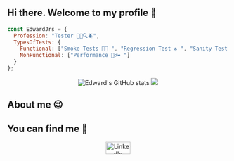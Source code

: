 ## Hi there. Welcome to my profile 👋

```js
const EdwardJrs = {
  Profession: "Tester 👨‍💻🔍🪲",
  TypesOfTests: {
    Functional: ["Smoke Tests 😶‍🌫️ ", "Regression Test ♻️ ", "Sanity Test 🔍 ", "Confirmation Test ✅ "],
    NonFunctional: ["Performance 🏃‍♂️‍➡️ "]
  }
};
```

<div align="center">

  ![Edward's GitHub stats](https://github-readme-stats.vercel.app/api?username=EdwardJrS&show_icons=true&locale=es&theme=dark#gh-dark-mode-only)
  <img src="https://github-readme-stats.vercel.app/api/top-langs/?username=EdwardJrS&theme=dark">
  
</div>

## About me :wink:




## You can find me 🔗

<p align="center">
   <a href="(https://www.linkedin.com/in/edwardsierracastellon/)" target="blank">
    <img align="center" src="https://es.wikipedia.org/wiki/LinkedIn#/media/Archivo:LinkedIn_2021.svg" alt="LinkedIn Edward Sierra" height="28px" width="56px" />
  </a>
</p>



<!--
**EdwardJrS/EdwardJrs** is a ✨ _special_ ✨ repository because its `README.md` (this file) appears on your GitHub profile.

Here are some ideas to get you started:

- 🔭 I’m currently working on ...
- 🌱 I’m currently learning ...
- 👯 I’m looking to collaborate on ...
- 🤔 I’m looking for help with ...
- 💬 Ask me about ...
- 📫 How to reach me: ...
- 😄 Pronouns: ...
- ⚡ Fun fact: ...
-->
